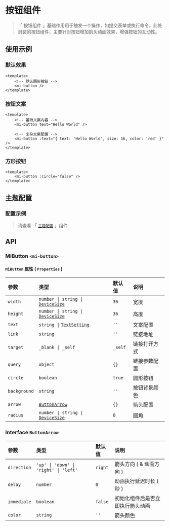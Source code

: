 # 按钮组件

> 「 按钮组件 」基础作用用于触发一个操作，如提交表单或执行命令。此处封装的按钮组件，主要针对按钮增加箭头动画效果，增强按钮的互动性。

## 使用示例

### 默认效果

```vue
<template>
    <!-- 默认圆形按钮 -->
    <mi-button />
</template>
```

### 按钮文案

```vue
<template>
    <!-- 基础文案内容 -->
    <mi-button text="Hello World" />

    <!-- 复杂文案配置 -->
    <mi-button :text="{ text: 'Hello World', size: 16, color: 'red' }" />
</template>
```

### 方形按钮

```vue
<template>
    <mi-button :circle="false" />
</template>
```

## 主题配置

### 配置示例

> 请查看 「 [`主题配置`](../theme/README.md) 」组件

## API

### MiButton `<mi-button>`

#### `MiButton` 属性 ( `Properties` )

| 参数 | 类型 | 默认值 | 说明
| :---- | :---- | :---- | :----
| `width` | `number \| string \|` [`DeviceSize`](../../utils/README.md#interface-devicesize) | `36` | 宽度
| `height` | `number \| string \|` [`DeviceSize`](../../utils/README.md#interface-devicesize) | `36` | 高度
| `text` | `string \|` [`TextSetting`](../../utils/README.md#interface-textsetting) | `''` | 文案配置
| `link` | `string` | `''` | 链接地址
| `target` | `_blank \| _self` | `_self` | 链接打开方式
| `query` | `object` | `{}` | 链接参数配置
| `circle` | `boolean` | `true` | 圆形按钮
| `background` | `string` | `''` | 按钮背景颜色
| `arrow` | [`ButtonArrow`](./README.md#interface-buttonarrow) | `{}` | 箭头配置
| `radius` | `number \| string \|` [`DeviceSize`](../../utils/README.md#interface-devicesize) | `0` | 圆角

### Interface `ButtonArrow`

| 参数 | 类型 | 默认值 | 说明
| :---- | :---- | :---- | :----
| `direction` | `'up' \| 'down' \| 'right' \| 'left'` | `right` | 箭头方向 ( & 动画方向 )
| `delay` | `number` | `0` | 动画执行延迟时长 ( 秒 )
| `immediate` | `boolean` | `false` | 初始化组件后是否立即执行箭头动画
| `color` | `string` | `''` | 箭头颜色
